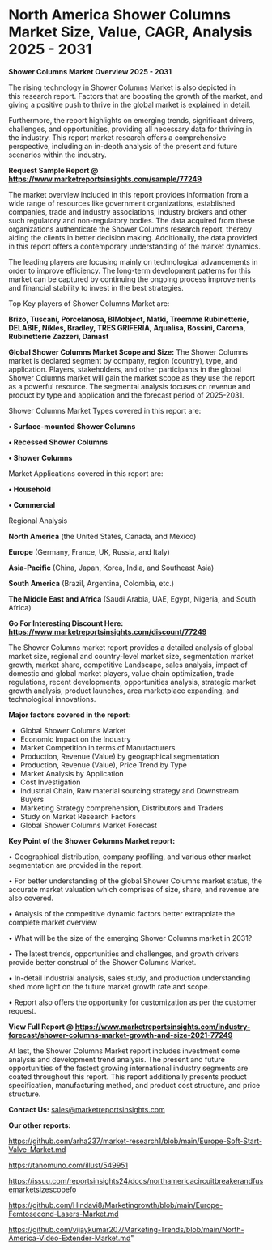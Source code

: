 # North America Shower Columns Market Size, Value, CAGR, Analysis 2025 - 2031

<Strong> Shower Columns Market Overview 2025 - 2031</strong>

The rising technology in Shower Columns Market is also depicted in this research report. Factors that are boosting the growth of the market, and giving a positive push to thrive in the global market is explained in detail.

Furthermore, the report highlights on emerging trends, significant drivers, challenges, and opportunities, providing all necessary data for thriving in the industry. This report market research offers a comprehensive perspective, including an in-depth analysis of the present and future scenarios within the industry.

<strong>Request Sample Report @ <a href=https://www.marketreportsinsights.com/sample/77249>https://www.marketreportsinsights.com/sample/77249</a></strong>

The market overview included in this report provides information from a wide range of resources like government organizations, established companies, trade and industry associations, industry brokers and other such regulatory and non-regulatory bodies. The data acquired from these organizations authenticate the Shower Columns research report, thereby aiding the clients in better decision making. Additionally, the data provided in this report offers a contemporary understanding of the market dynamics.

The leading players are focusing mainly on technological advancements in order to improve efficiency. The long-term development patterns for this market can be captured by continuing the ongoing process improvements and financial stability to invest in the best strategies.

Top Key players of Shower Columns Market are:

<strong>Brizo, Tuscani, Porcelanosa, BIMobject, Matki, Treemme Rubinetterie, DELABIE, Nikles, Bradley, TRES GRIFERIA, Aqualisa, Bossini, Caroma, Rubinetterie Zazzeri, Damast</strong>

<strong><b>Global Shower Columns Market Scope and Size:</b></strong>
The Shower Columns market is declared segment by company, region (country), type, and application. Players, stakeholders, and other participants in the global Shower Columns market will gain the market scope as they use the report as a powerful resource. The segmental analysis focuses on revenue and product by type and application and the forecast period of 2025-2031.

Shower Columns Market Types covered in this report are:

<strong>• Surface-mounted Shower Columns

• Recessed Shower Columns

• Shower Columns</strong>

Market Applications covered in this report are:

<strong>• Household

• Commercial</strong> 

Regional Analysis

<strong>North America</strong> (the United States, Canada, and Mexico)

<strong>Europe</strong> (Germany, France, UK, Russia, and Italy)

<strong>Asia-Pacific</strong> (China, Japan, Korea, India, and Southeast Asia)

<strong>South America</strong> (Brazil, Argentina, Colombia, etc.)

<strong>The Middle East and Africa</strong> (Saudi Arabia, UAE, Egypt, Nigeria, and South Africa)

<strong>Go For Interesting Discount Here: <a href=https://www.marketreportsinsights.com/discount/77249>https://www.marketreportsinsights.com/discount/77249</a></strong>

The Shower Columns market report provides a detailed analysis of global market size, regional and country-level market size, segmentation market growth, market share, competitive Landscape, sales analysis, impact of domestic and global market players, value chain optimization, trade regulations, recent developments, opportunities analysis, strategic market growth analysis, product launches, area marketplace expanding, and technological innovations.

<strong><b>Major factors covered in the report:</b></strong>
<ul>
  <li>Global Shower Columns Market </li>
  <li>Economic Impact on the Industry</li>
  <li>Market Competition in terms of Manufacturers</li>
  <li>Production, Revenue (Value) by geographical segmentation</li>
  <li>Production, Revenue (Value), Price Trend by Type</li>
  <li>Market Analysis by Application</li>
  <li>Cost Investigation</li>
  <li>Industrial Chain, Raw material sourcing strategy and Downstream Buyers</li>
  <li>Marketing Strategy comprehension, Distributors and Traders</li>
  <li>Study on Market Research Factors</li>
  <li>Global Shower Columns Market Forecast</li>
</ul>

<strong><b>Key Point of the Shower Columns Market report:</b></strong>

• Geographical distribution, company profiling, and various other market segmentation are provided in the report.

• For better understanding of the global Shower Columns market status, the accurate market valuation which comprises of size, share, and revenue are also covered.

• Analysis of the competitive dynamic factors better extrapolate the complete market overview

• What will be the size of the emerging Shower Columns market in 2031?

• The latest trends, opportunities and challenges, and growth drivers provide better construal of the Shower Columns Market.

• In-detail industrial analysis, sales study, and production understanding shed more light on the future market growth rate and scope.

• Report also offers the opportunity for customization as per the customer request.

<strong><b>View Full Report @ <a href=https://www.marketreportsinsights.com/industry-forecast/shower-columns-market-growth-and-size-2021-77249>https://www.marketreportsinsights.com/industry-forecast/shower-columns-market-growth-and-size-2021-77249</a></b></strong>


At last, the Shower Columns Market report includes investment come analysis and development trend analysis. The present and future opportunities of the fastest growing international industry segments are coated throughout this report. This report additionally presents product specification, manufacturing method, and product cost structure, and price structure.

<strong>Contact Us:</strong>
sales@marketreportsinsights.com

<strong>Our other reports:</strong>

<a href=https://github.com/arha237/market-research1/blob/main/Europe-Soft-Start-Valve-Market.md>https://github.com/arha237/market-research1/blob/main/Europe-Soft-Start-Valve-Market.md</a>

<a href=https://tanomuno.com/illust/549951>https://tanomuno.com/illust/549951</a>

<a href=https://issuu.com/reportsinsights24/docs/northamericacircuitbreakerandfusemarketsizescopefo>https://issuu.com/reportsinsights24/docs/northamericacircuitbreakerandfusemarketsizescopefo</a>

<a href=https://github.com/Hindavi8/Marketingrowth/blob/main/Europe-Femtosecond-Lasers-Market.md>https://github.com/Hindavi8/Marketingrowth/blob/main/Europe-Femtosecond-Lasers-Market.md</a>

<a href=https://github.com/vijaykumar207/Marketing-Trends/blob/main/North-America-Video-Extender-Market.md>https://github.com/vijaykumar207/Marketing-Trends/blob/main/North-America-Video-Extender-Market.md</a>"
